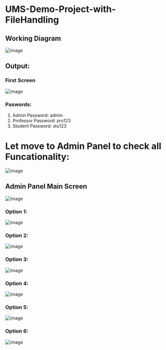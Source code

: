 # UMS-Demo-Project-with-FileHandling
## Working Diagram
![image](https://user-images.githubusercontent.com/58667012/179349033-94fb6b00-8ee8-4ef3-9a63-decd5cd1b502.png)

## Output:
### First Screen

![image](https://user-images.githubusercontent.com/58667012/179349906-32a677af-6e6f-4955-a612-c64b55d09511.png)

### Paswords:
1. Admin Password: admin
2. Professor Password: pro123
3. Student Password: stu123

# Let move to Admin Panel to check all Funcationality:

![image](https://user-images.githubusercontent.com/58667012/179350252-a4eeeacf-d264-4822-a3c9-0044775d2949.png)

## Admin Panel Main Screen
![image](https://user-images.githubusercontent.com/58667012/179350776-13e45ba6-5489-463a-9a0d-6dd8fabab4a8.png)

### Option 1:
![image](https://user-images.githubusercontent.com/58667012/179350735-b319b3f7-4b3f-423b-88b3-600ca4265fb1.png)

### Option 2:
![image](https://user-images.githubusercontent.com/58667012/179350885-aba17f5c-ca34-4e1b-b4f7-12d5181ba866.png)

### Option 3:
![image](https://user-images.githubusercontent.com/58667012/179350977-52829bf0-64b9-4204-8a84-c9ee95cc2430.png)

### Option 4:
![image](https://user-images.githubusercontent.com/58667012/179351300-da624b41-acfa-4247-afe0-47e366a6b8bc.png)

### Option 5:
![image](https://user-images.githubusercontent.com/58667012/179351453-2d6e6a76-8fcd-4486-8aa6-108b1aa27d22.png)

### Option 6:
![image](https://user-images.githubusercontent.com/58667012/179351585-44b4c64b-1558-4c3f-a94e-425cc982f4ff.png)




